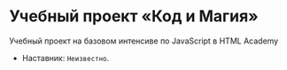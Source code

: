 # Учебный проект «Код и Магия»

Учебный проект на базовом интенсиве по JavaScript в HTML Academy

* Наставник: `Неизвестно`.


